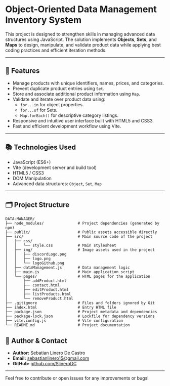 # Object-Oriented Data Management Inventory System

This project is designed to strengthen skills in managing advanced data structures using JavaScript. The solution implements **Objects**, **Sets**, and **Maps** to design, manipulate, and validate product data while applying best coding practices and efficient iteration methods.

---

## 🚀 Features

- Manage products with unique identifiers, names, prices, and categories.
- Prevent duplicate product entries using `Set`.
- Store and associate additional product information using `Map`.
- Validate and iterate over product data using:
  - `for...in` for object properties.
  - `for...of` for Sets.
  - `Map.forEach()` for descriptive category listings.
- Responsive and intuitive user interface built with HTML5 and CSS3.
- Fast and efficient development workflow using Vite.

---

## 📚 Technologies Used

- JavaScript (ES6+)
- Vite (development server and build tool)
- HTML5 / CSS3
- DOM Manipulation
- Advanced data structures: `Object`, `Set`, `Map`

---

## 🗂️ Project Structure

```
DATA-MANAGER/
├── node_modules/               # Project dependencies (generated by npm)
├── public/                     # Public assets accessible directly
├── src/                        # Main source code of the project
│   ├── css/
│   │   └── style.css           # Main stylesheet
│   ├── img/                    # Image assets used in the project
│   │   ├── discordLogo.png
│   │   ├── logo.png
│   │   └── logoGithub.png
│   ├── dataManagement.js       # Data management logic
│   ├── main.js                 # Main application script
│   └── pages/                  # HTML pages for the application
│       ├── addProduct.html
│       ├── contact.html
│       ├── editProduct.html
│       ├── listProducts.html
│       └── removeProduct.html
├── .gitignore                  # Files and folders ignored by Git
├── index.html                  # Entry HTML file
├── package.json                # Project metadata and dependencies
├── package-lock.json           # Lockfile for dependency versions
├── vite.config.js              # Vite configuration
└── README.md                   # Project documentation
```

## 👤 Author & Contact

- **Author:** Sebatian Linero De Castro
- **Email:** sebastianlinero15@gmail.com  
- **GitHub:** [github.com/SlineroDC](https://github.com/SlineroDC)  

---

Feel free to contribute or open issues for any improvements or bugs!


